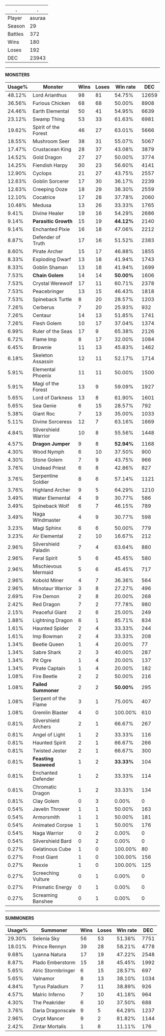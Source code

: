 .|.
|-|-
Player|asuraa
Season|29
Battles|372
Wins|180
Loses|192
DEC|23943

---
**MONSTERS**

Usage%|Monster|Wins|Loses|Win rate|DEC|
-|-|-|-|-|-|
48.12%|Lord Arianthus|98|81|54.75%|12659|
36.56%|Furious Chicken|68|68|50.00%|8908|
24.46%|Earth Elemental|50|41|54.95%|6639|
23.12%|Swamp Thing|53|33|61.63%|6981|
19.62%|Spirit of the Forest|46|27|63.01%|5666|
18.55%|Mushroom Seer|38|31|55.07%|5067|
17.47%|Crustacean King|28|37|43.08%|3879|
14.52%|Gold Dragon|27|27|50.00%|3774|
14.25%|Fiendish Harpy|30|23|56.60%|4141|
12.90%|Cyclops|21|27|43.75%|2557|
12.63%|Goblin Sorcerer|17|30|36.17%|2239|
12.63%|Creeping Ooze|18|29|38.30%|2559|
12.10%|Cocatrice|17|28|37.78%|2060|
10.48%|Medusa|13|26|33.33%|1765|
9.41%|Divine Healer|19|16|54.29%|2686|
9.14%|**Parasitic Growth**|15|19|**44.12%**|2140|
9.14%|Enchanted Pixie|16|18|47.06%|2212|
8.87%|Defender of Truth|17|16|51.52%|2383|
8.60%|Pirate Archer|15|17|46.88%|1855|
8.33%|Exploding Dwarf|13|18|41.94%|1743|
8.33%|Goblin Shaman|13|18|41.94%|1699|
7.53%|**Chain Golem**|14|14|**50.00%**|1606|
7.53%|Crystal Werewolf|17|11|60.71%|2378|
7.53%|Peacebringer|13|15|46.43%|1818|
7.53%|Spineback Turtle|8|20|28.57%|1203|
7.26%|Cerberus|7|20|25.93%|932|
7.26%|Centaur|14|13|51.85%|1741|
7.26%|Flesh Golem|10|17|37.04%|1374|
6.99%|Ruler of the Seas|17|9|65.38%|2126|
6.72%|Flame Imp|8|17|32.00%|1084|
6.45%|Brownie|11|13|45.83%|1462|
6.18%|Skeleton Assassin|12|11|52.17%|1714|
5.91%|Elemental Phoenix|11|11|50.00%|1500|
5.91%|Magi of the Forest|13|9|59.09%|1927|
5.65%|Lord of Darkness|13|8|61.90%|1601|
5.65%|Sea Genie|6|15|28.57%|792|
5.38%|Giant Roc|7|13|35.00%|1033|
5.11%|Divine Sorceress|12|7|63.16%|1669|
4.84%|Silvershield Warrior|10|8|55.56%|1448|
4.57%|**Dragon Jumper**|9|8|**52.94%**|1168|
4.30%|Wood Nymph|6|10|37.50%|900|
4.30%|Stone Golem|7|9|43.75%|966|
3.76%|Undead Priest|6|8|42.86%|827|
3.76%|Serpentine Soldier|8|6|57.14%|1121|
3.76%|Highland Archer|9|5|64.29%|1210|
3.49%|Water Elemental|4|9|30.77%|586|
3.49%|Spineback Wolf|6|7|46.15%|789|
3.49%|Naga Windmaster|4|9|30.77%|598|
3.23%|Magi Sphinx|6|6|50.00%|779|
3.23%|Air Elemental|2|10|16.67%|212|
2.96%|Silvershield Paladin|7|4|63.64%|880|
2.96%|Feral Spirit|5|6|45.45%|580|
2.96%|Mischievous Mermaid|5|6|45.45%|717|
2.96%|Kobold Miner|4|7|36.36%|564|
2.96%|Minotaur Warrior|3|8|27.27%|496|
2.69%|Fire Demon|2|8|20.00%|268|
2.42%|Red Dragon|7|2|77.78%|980|
2.15%|Peaceful Giant|2|6|25.00%|249|
1.88%|Lightning Dragon|6|1|85.71%|834|
1.61%|Haunted Spider|2|4|33.33%|244|
1.61%|Imp Bowman|2|4|33.33%|208|
1.34%|Beetle Queen|1|4|20.00%|77|
1.34%|Sabre Shark|2|3|40.00%|287|
1.34%|Pit Ogre|1|4|20.00%|137|
1.34%|Pirate Captain|1|4|20.00%|182|
1.08%|Fire Beetle|2|2|50.00%|216|
1.08%|**Failed Summoner**|2|2|**50.00%**|295|
1.08%|Serpent of the Flame|3|1|75.00%|407|
1.08%|Gremlin Blaster|4|0|100.00%|610|
0.81%|Silvershield Archers|2|1|66.67%|267|
0.81%|Angel of Light|1|2|33.33%|116|
0.81%|Haunted Spirit|2|1|66.67%|266|
0.81%|Twisted Jester|2|1|66.67%|300|
0.81%|**Feasting Seaweed**|1|2|**33.33%**|104|
0.81%|Enchanted Defender|1|2|33.33%|114|
0.81%|Chromatic Dragon|1|2|33.33%|134|
0.81%|Clay Golem|0|3|0.00%|0|
0.54%|Javelin Thrower|1|1|50.00%|163|
0.54%|Armorsmith|1|1|50.00%|181|
0.54%|Animated Corpse|1|1|50.00%|176|
0.54%|Naga Warrior|0|2|0.00%|0|
0.54%|Silvershield Bard|0|2|0.00%|0|
0.27%|Gelatinous Cube|1|0|100.00%|80|
0.27%|Frost Giant|1|0|100.00%|156|
0.27%|Rexxie|1|0|100.00%|125|
0.27%|Screeching Vulture|0|1|0.00%|0|
0.27%|Prismatic Energy|0|1|0.00%|0|
0.27%|Screaming Banshee|0|1|0.00%|0|

---
**SUMMONERS**

Usage%|Summoner|Wins|Loses|Win rate|DEC|
-|-|-|-|-|-|
29.30%|Selenia Sky|56|53|51.38%|7751|
18.01%|Prince Rennyn|39|28|58.21%|4778|
9.68%|Lyanna Natura|17|19|47.22%|2548|
8.87%|Plado Emberstorm|15|18|45.45%|1992|
5.65%|Alric Stormbringer|6|15|28.57%|697|
5.65%|Valnamor|8|13|38.10%|1034|
4.84%|Tyrus Paladium|7|11|38.89%|926|
4.57%|Malric Inferno|7|10|41.18%|964|
4.30%|The Peakrider|6|10|37.50%|688|
3.76%|Daria Dragonscale|9|5|64.29%|1237|
2.96%|Crypt Mancer|9|2|81.82%|1144|
2.42%|Zintar Mortalis|1|8|11.11%|176|
